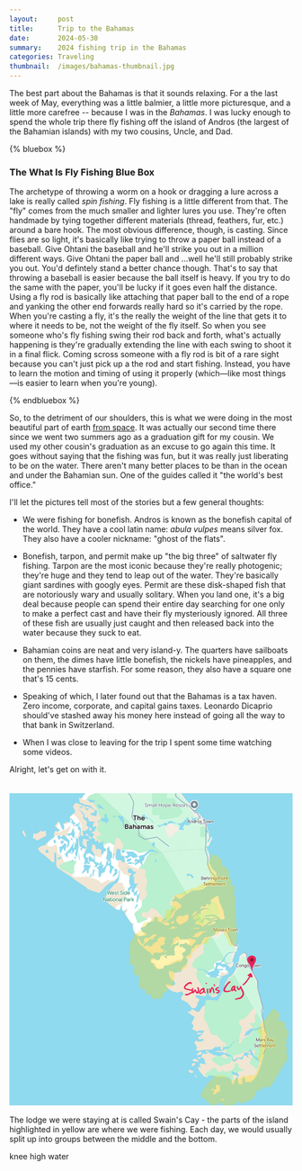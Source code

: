 ```yaml
---
layout:     post
title:      Trip to the Bahamas
date:       2024-05-30
summary:    2024 fishing trip in the Bahamas
categories: Traveling
thumbnail:  /images/bahamas-thumbnail.jpg
---
```

The best part about the Bahamas is that it sounds relaxing. For a the last week of May, everything was a little balmier, a little more picturesque, and a little more carefree -- because I was in the *Bahamas*. I was lucky enough to spend the whole trip there fly fishing off the island of Andros (the largest of the Bahamian islands) with my two cousins, Uncle, and Dad.

{% bluebox %}

### The What Is Fly Fishing Blue Box

The archetype of throwing a worm on a hook or dragging a lure across a lake is really called *spin fishing*. Fly fishing is a little different from that. The "fly" comes from the much smaller and lighter lures you use. They're often handmade by tying together different materials (thread, feathers, fur, etc.) around a bare hook. The most obvious difference, though, is casting. Since flies are so light, it's basically like trying to throw a paper ball instead of a baseball. Give Ohtani the baseball and he'll strike you out in a million different ways. Give Ohtani the paper ball and ...well he'll still probably strike you out. You'd defintely stand a better chance though. That's to say that throwing a baseball is easier because the ball itself is heavy. If you try to do the same with the paper, you'll be lucky if it goes even half the distance. Using a fly rod is basically like attaching that paper ball to the end of a rope and yanking the other end forwards really hard so it's carried by the rope. When you're casting a fly, it's the really the weight of the line that gets it to where it needs to be, not the weight of the fly itself. So when you see someone who's fly fishing swing their rod back and forth, what's actually happening is they're gradually extending the line with each swing to shoot it in a final flick. Coming scross someone with a fly rod is bit of a rare sight because you can't just pick up a the rod and start fishing. Instead, you have to learn the motion and timing of using it properly (which—like most things—is easier to learn when you're young).

{% endbluebox %} 

So, to the detriment of our shoulders, this is what we were doing in the most beautiful part of earth <a href="https://x.com/StationCDRKelly/status/592444731076026368" target="_blank">from space</a>. It was actually our second time there since we went two summers ago as a graduation gift for my cousin. We used my other cousin's graduation as an excuse to go again this time. It goes without saying that the fishing was fun, but it was really just liberating to be on the water. There aren't many better places to be than in the ocean and under the Bahamian sun. One of the guides called it "the world's best office." 

I'll let the pictures tell most of the stories but a few general thoughts:

- We were fishing for bonefish. Andros is known as the bonefish capital of the world. They have a cool latin name: *abula vulpes* means silver fox. They also have a cooler nickname: "ghost of the flats".

- Bonefish, tarpon, and permit make up "the big three" of saltwater fly fishing. Tarpon are the most iconic because they're really photogenic; they're huge and they tend to leap out of the water. They're basically giant sardines with googly eyes. Permit are these disk-shaped fish that are notoriously wary and usually solitary. When you land one, it's a big deal because people can spend their entire day searching for one only to make a perfect cast and have their fly mysteriously ignored. All three of these fish are usually just caught and then released back into the water because they suck to eat.

- Bahamian coins are neat and very island-y. The quarters have sailboats on them, the dimes have little bonefish, the nickels have pineapples, and the pennies have starfish. For some reason, they also have a square one that's 15 cents.

- Speaking of which, I later found out that the Bahamas is a tax haven. Zero income, corporate, and capital gains taxes. Leonardo Dicaprio should've stashed away his money here instead of going all the way to that bank in Switzerland.

- When I was close to leaving for the trip I spent some time watching some videos.

Alright, let's get on with it. <br><br><br>
![Bahamas Map](/images/bahamas-map.png)

The lodge we were staying at is called Swain's Cay - the parts of the island highlighted in yellow are where we were fishing. Each day, we would usually split up into groups between the middle and the bottom.


knee high water
